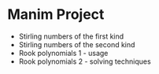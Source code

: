 # Manim Project

- Stirling numbers of the first kind
- Stirling numbers of the second kind
- Rook polynomials 1 - usage
- Rook polynomials 2 - solving techniques

<!-- - Principle of inclusions and exclusions -->
<!-- - Permutations with repetitions -->
